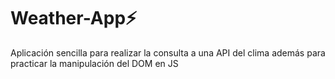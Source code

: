 # Weather-App⚡
Aplicación sencilla para realizar la consulta a una API del clima además para practicar la manipulación del DOM en JS
